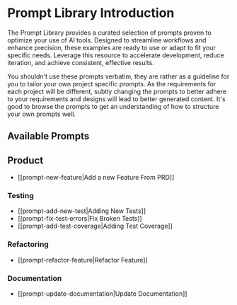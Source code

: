 # Prompt Library Introduction

The Prompt Library provides a curated selection of prompts proven to optimize your use of AI tools. Designed to streamline workflows and enhance precision, these examples are ready to use or adapt to fit your specific needs. Leverage this resource to accelerate development, reduce iteration, and achieve consistent, effective results.

You shouldn't use these prompts verbatim, they are rather as a guideline for you to tailor your own project specific prompts. As the requirements for each project will be different, subtly changing the prompts to better adhere to your requirements and designs will lead to better generated content. It's good to browse the prompts to get an understanding of how to structure your own prompts well.

## Available Prompts

## Product
- [[prompt-new-feature|Add a new Feature From PRD]]
### Testing
- [[prompt-add-new-test|Adding New Tests]]
- [[prompt-fix-test-errors|Fix Broken Tests]]
- [[prompt-add-test-coverage|Adding Test Coverage]]
### Refactoring
- [[prompt-refactor-feature|Refactor Feature]]
### Documentation
- [[prompt-update-documentation|Update Documentation]]
